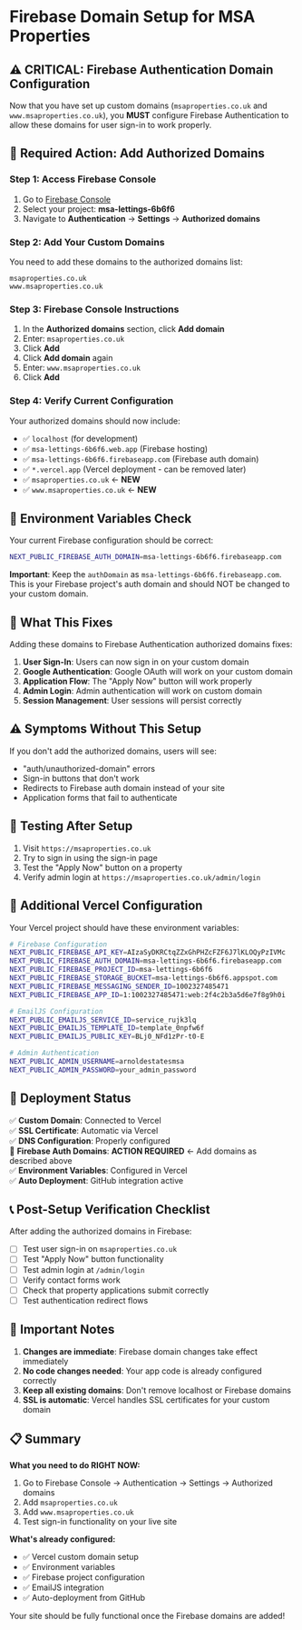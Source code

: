 # Firebase Domain Setup for MSA Properties

## ⚠️ CRITICAL: Firebase Authentication Domain Configuration

Now that you have set up custom domains (`msaproperties.co.uk` and `www.msaproperties.co.uk`), you **MUST** configure Firebase Authentication to allow these domains for user sign-in to work properly.

## 🚨 Required Action: Add Authorized Domains

### Step 1: Access Firebase Console
1. Go to [Firebase Console](https://console.firebase.google.com/)
2. Select your project: **msa-lettings-6b6f6**
3. Navigate to **Authentication** → **Settings** → **Authorized domains**

### Step 2: Add Your Custom Domains
You need to add these domains to the authorized domains list:

```
msaproperties.co.uk
www.msaproperties.co.uk
```

### Step 3: Firebase Console Instructions
1. In the **Authorized domains** section, click **Add domain**
2. Enter: `msaproperties.co.uk`
3. Click **Add**
4. Click **Add domain** again  
5. Enter: `www.msaproperties.co.uk`
6. Click **Add**

### Step 4: Verify Current Configuration
Your authorized domains should now include:
- ✅ `localhost` (for development)
- ✅ `msa-lettings-6b6f6.web.app` (Firebase hosting)
- ✅ `msa-lettings-6b6f6.firebaseapp.com` (Firebase auth domain)
- ✅ `*.vercel.app` (Vercel deployment - can be removed later)
- ✅ `msaproperties.co.uk` ← **NEW**
- ✅ `www.msaproperties.co.uk` ← **NEW**

## 🔧 Environment Variables Check

Your current Firebase configuration should be correct:

```bash
NEXT_PUBLIC_FIREBASE_AUTH_DOMAIN=msa-lettings-6b6f6.firebaseapp.com
```

**Important**: Keep the `authDomain` as `msa-lettings-6b6f6.firebaseapp.com`. This is your Firebase project's auth domain and should NOT be changed to your custom domain.

## 🚀 What This Fixes

Adding these domains to Firebase Authentication authorized domains fixes:

1. **User Sign-In**: Users can now sign in on your custom domain
2. **Google Authentication**: Google OAuth will work on your custom domain
3. **Application Flow**: The "Apply Now" button will work properly
4. **Admin Login**: Admin authentication will work on custom domain
5. **Session Management**: User sessions will persist correctly

## ⚠️ Symptoms Without This Setup

If you don't add the authorized domains, users will see:
- "auth/unauthorized-domain" errors
- Sign-in buttons that don't work
- Redirects to Firebase auth domain instead of your site
- Application forms that fail to authenticate

## 🧪 Testing After Setup

1. Visit `https://msaproperties.co.uk`
2. Try to sign in using the sign-in page
3. Test the "Apply Now" button on a property
4. Verify admin login at `https://msaproperties.co.uk/admin/login`

## 📱 Additional Vercel Configuration

Your Vercel project should have these environment variables:

```bash
# Firebase Configuration
NEXT_PUBLIC_FIREBASE_API_KEY=AIzaSyDKRCtqZZxGhPHZcFZF6J7lKLOQyPzIVMc
NEXT_PUBLIC_FIREBASE_AUTH_DOMAIN=msa-lettings-6b6f6.firebaseapp.com
NEXT_PUBLIC_FIREBASE_PROJECT_ID=msa-lettings-6b6f6
NEXT_PUBLIC_FIREBASE_STORAGE_BUCKET=msa-lettings-6b6f6.appspot.com
NEXT_PUBLIC_FIREBASE_MESSAGING_SENDER_ID=1002327485471
NEXT_PUBLIC_FIREBASE_APP_ID=1:1002327485471:web:2f4c2b3a5d6e7f8g9h0i

# EmailJS Configuration  
NEXT_PUBLIC_EMAILJS_SERVICE_ID=service_rujk3lq
NEXT_PUBLIC_EMAILJS_TEMPLATE_ID=template_0npfw6f
NEXT_PUBLIC_EMAILJS_PUBLIC_KEY=BLj0_NFd1zPr-t0-E

# Admin Authentication
NEXT_PUBLIC_ADMIN_USERNAME=arnoldestatesmsa
NEXT_PUBLIC_ADMIN_PASSWORD=your_admin_password
```

## 🔄 Deployment Status

✅ **Custom Domain**: Connected to Vercel  
✅ **SSL Certificate**: Automatic via Vercel  
✅ **DNS Configuration**: Properly configured  
🔄 **Firebase Auth Domains**: **ACTION REQUIRED** ← Add domains as described above  
✅ **Environment Variables**: Configured in Vercel  
✅ **Auto Deployment**: GitHub integration active  

## 📞 Post-Setup Verification Checklist

After adding the authorized domains in Firebase:

- [ ] Test user sign-in on `msaproperties.co.uk`
- [ ] Test "Apply Now" button functionality  
- [ ] Test admin login at `/admin/login`
- [ ] Verify contact forms work
- [ ] Check that property applications submit correctly
- [ ] Test authentication redirect flows

## 🚨 Important Notes

1. **Changes are immediate**: Firebase domain changes take effect immediately
2. **No code changes needed**: Your app code is already configured correctly
3. **Keep all existing domains**: Don't remove localhost or Firebase domains
4. **SSL is automatic**: Vercel handles SSL certificates for your custom domain

## 📋 Summary

**What you need to do RIGHT NOW:**
1. Go to Firebase Console → Authentication → Settings → Authorized domains
2. Add `msaproperties.co.uk`  
3. Add `www.msaproperties.co.uk`
4. Test sign-in functionality on your live site

**What's already configured:**
- ✅ Vercel custom domain setup
- ✅ Environment variables
- ✅ Firebase project configuration  
- ✅ EmailJS integration
- ✅ Auto-deployment from GitHub

Your site should be fully functional once the Firebase domains are added! 
